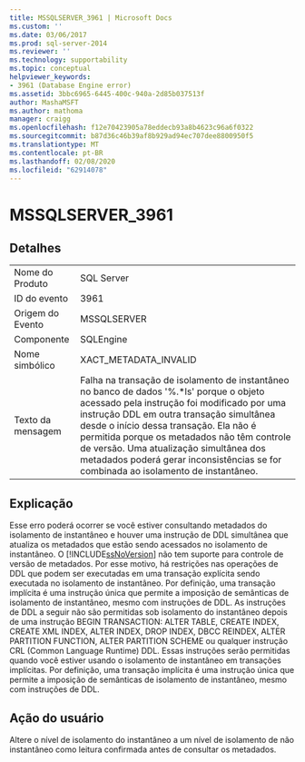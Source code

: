 ```yaml
---
title: MSSQLSERVER_3961 | Microsoft Docs
ms.custom: ''
ms.date: 03/06/2017
ms.prod: sql-server-2014
ms.reviewer: ''
ms.technology: supportability
ms.topic: conceptual
helpviewer_keywords:
- 3961 (Database Engine error)
ms.assetid: 3bbc6965-6445-400c-940a-2d85b037513f
author: MashaMSFT
ms.author: mathoma
manager: craigg
ms.openlocfilehash: f12e70423905a78eddecb93a8b4623c96a6f0322
ms.sourcegitcommit: b87d36c46b39af8b929ad94ec707dee8800950f5
ms.translationtype: MT
ms.contentlocale: pt-BR
ms.lasthandoff: 02/08/2020
ms.locfileid: "62914078"
---
```

# <a name="mssqlserver_3961"></a>MSSQLSERVER_3961
    
## <a name="details"></a>Detalhes  
  
|||  
|-|-|  
|Nome do Produto|SQL Server|  
|ID do evento|3961|  
|Origem do Evento|MSSQLSERVER|  
|Componente|SQLEngine|  
|Nome simbólico|XACT_METADATA_INVALID|  
|Texto da mensagem|Falha na transação de isolamento de instantâneo no banco de dados '%.*ls' porque o objeto acessado pela instrução foi modificado por uma instrução DDL em outra transação simultânea desde o início dessa transação.  Ela não é permitida porque os metadados não têm controle de versão. Uma atualização simultânea dos metadados poderá gerar inconsistências se for combinada ao isolamento de instantâneo.|  
  
## <a name="explanation"></a>Explicação  
 Esse erro poderá ocorrer se você estiver consultando metadados do isolamento de instantâneo e houver uma instrução de DDL simultânea que atualiza os metadados que estão sendo acessados no isolamento de instantâneo. O [!INCLUDE[ssNoVersion](../../includes/ssnoversion-md.md)] não tem suporte para controle de versão de metadados. Por esse motivo, há restrições nas operações de DDL que podem ser executadas em uma transação explícita sendo executada no isolamento de instantâneo. Por definição, uma transação implícita é uma instrução única que permite a imposição de semânticas de isolamento de instantâneo, mesmo com instruções de DDL. As instruções de DDL a seguir não são permitidas sob isolamento do instantâneo depois de uma instrução BEGIN TRANSACTION: ALTER TABLE, CREATE INDEX, CREATE XML INDEX, ALTER INDEX, DROP INDEX, DBCC REINDEX, ALTER PARTITION FUNCTION, ALTER PARTITION SCHEME ou qualquer instrução CRL (Common Language Runtime) DDL. Essas instruções serão permitidas quando você estiver usando o isolamento de instantâneo em transações implícitas. Por definição, uma transação implícita é uma instrução única que permite a imposição de semânticas de isolamento de instantâneo, mesmo com instruções de DDL.  
  
## <a name="user-action"></a>Ação do usuário  
 Altere o nível de isolamento do instantâneo a um nível de isolamento de não instantâneo como leitura confirmada antes de consultar os metadados.  
  
  
